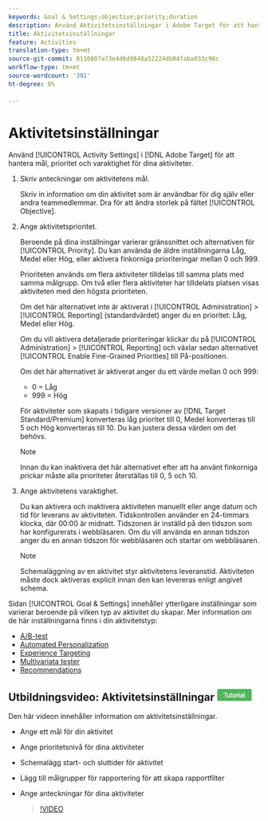 ```yaml
---
keywords: Goal & Settings;objective;priority;duration
description: Använd Aktivitetsinställningar i Adobe Target för att hantera mål, prioritet och varaktighet för dina aktiviteter.
title: Aktivitetsinställningar
feature: Activities
translation-type: tm+mt
source-git-commit: 8110807a73e4d6d9848a52224db04faba033c98c
workflow-type: tm+mt
source-wordcount: '391'
ht-degree: 0%

---
```



# Aktivitetsinställningar

Använd [!UICONTROL Activity Settings] i [!DNL Adobe Target] för att hantera mål, prioritet och varaktighet för dina aktiviteter.

1. Skriv anteckningar om aktivitetens mål.

   Skriv in information om din aktivitet som är användbar för dig själv eller andra teammedlemmar. Dra för att ändra storlek på fältet [!UICONTROL Objective].
1. Ange aktivitetsprioritet.

   Beroende på dina inställningar varierar gränssnittet och alternativen för [!UICONTROL Priority]. Du kan använda de äldre inställningarna Låg, Medel eller Hög, eller aktivera finkorniga prioriteringar mellan 0 och 999.

   Prioriteten används om flera aktiviteter tilldelas till samma plats med samma målgrupp. Om två eller flera aktiviteter har tilldelats platsen visas aktiviteten med den högsta prioriteten.

   Om det här alternativet inte är aktiverat i [!UICONTROL Administration] > [!UICONTROL Reporting] (standardvärdet) anger du en prioritet: Låg, Medel eller Hög.

   Om du vill aktivera detaljerade prioriteringar klickar du på [!UICONTROL Administration] > [!UICONTROL Reporting] och växlar sedan alternativet [!UICONTROL Enable Fine-Grained Priorities] till På-positionen.

   Om det här alternativet är aktiverat anger du ett värde mellan 0 och 999:

   * 0 = Låg
   * 999 = Hög

   För aktiviteter som skapats i tidigare versioner av [!DNL Target Standard/Premium] konverteras låg prioritet till 0, Medel konverteras till 5 och Hög konverteras till 10. Du kan justera dessa värden om det behövs.

   >[!NOTE]
   >
   >Innan du kan inaktivera det här alternativet efter att ha använt finkorniga prickar måste alla prioriteter återställas till 0, 5 och 10.

1. Ange aktivitetens varaktighet.

   Du kan aktivera och inaktivera aktiviteten manuellt eller ange datum och tid för leverans av aktiviteten. Tidskontrollen använder en 24-timmars klocka, där 00:00 är midnatt. Tidszonen är inställd på den tidszon som har konfigurerats i webbläsaren. Om du vill använda en annan tidszon anger du en annan tidszon för webbläsaren och startar om webbläsaren.

   >[!NOTE]
   >
   >Schemaläggning av en aktivitet styr aktivitetens leveranstid. Aktiviteten måste dock aktiveras explicit innan den kan levereras enligt angivet schema.

Sidan [!UICONTROL Goal & Settings] innehåller ytterligare inställningar som varierar beroende på vilken typ av aktivitet du skapar. Mer information om de här inställningarna finns i din aktivitetstyp:

* [A/B-test](/help/c-activities/t-test-ab/t-test-create-ab/ab-goals-and-settings.md#reference_B25389FD6F3A4989801E740364B089CC)
* [Automated Personalization](/help/c-activities/t-automated-personalization/automated-personalization.md#task_8AAF837796D74CF893CA2F88BA1491C9)
* [Experience Targeting](/help/c-activities/t-experience-target/t-xt-create/xt-goals-and-settings.md#reference_B25389FD6F3A4989801E740364B089CC)
* [Multivariata tester](/help/c-activities/c-multivariate-testing/t-create-multivariate-test/goals-and-settings.md#reference_B25389FD6F3A4989801E740364B089CC)
* [Recommendations](/help/c-recommendations/t-create-recs-activity/recs-activity-settings.md#reference_3FDA8388CEEC4159949151C1829E2FBB)

## Utbildningsvideo: Aktivitetsinställningar ![Självstudiekurs](/help/assets/tutorial.png)

Den här videon innehåller information om aktivitetsinställningar.

* Ange ett mål för din aktivitet
* Ange prioritetsnivå för dina aktiviteter
* Schemalägg start- och sluttider för aktivitet
* Lägg till målgrupper för rapportering för att skapa rapportfilter
* Ange anteckningar för dina aktiviteter

   >[!VIDEO](https://video.tv.adobe.com/v/17381)
